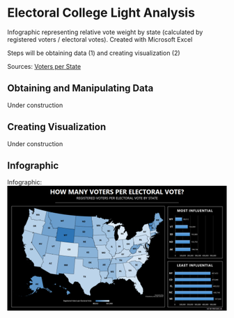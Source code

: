 # Electoral College Light Analysis

Infographic representing relative vote weight by state (calculated by registered voters / electoral votes). Created with Microsoft Excel

Steps will be obtaining data (1) and creating visualization (2)

Sources:
[Voters per State](https://worldpopulationreview.com/state-rankings/number-of-registered-voters-by-state)

## Obtaining and Manipulating Data

Under construction

## Creating Visualization

Under construction



## Infographic

Infographic:
![Infographic](https://raw.githubusercontent.com/Pressed-In/Electoral_College/main/electoral_weight_viz.png)

